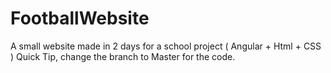 # FootballWebsite
A small website made in 2 days for a school project ( Angular + Html + CSS )
Quick Tip, change the branch to Master for the code.
